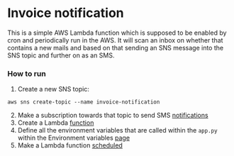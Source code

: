 # Invoice notification

This is a simple AWS Lambda function which is supposed to be enabled by cron and periodically run in the AWS.
It will scan an inbox on whether that contains a new mails and based on that sending an SNS message into the SNS
topic and further on as an SMS.

### How to run

1. Create a new SNS topic:

```shell
aws sns create-topic --name invoice-notification
```

2. Make a subscription towards that topic to send
   SMS [notifications](https://docs.aws.amazon.com/sns/latest/dg/sns-mobile-phone-number-as-subscriber.html)
3. Create a Lambda [function](https://docs.aws.amazon.com/lambda/latest/dg/getting-started.html)
4. Define all the environment variables that are called within the `app.py` within the Environment
   variables [page](https://docs.aws.amazon.com/lambda/latest/dg/configuration-envvars.html)
5. Make a Lambda function [scheduled](https://docs.aws.amazon.com/lambda/latest/dg/with-eventbridge-scheduler.html)